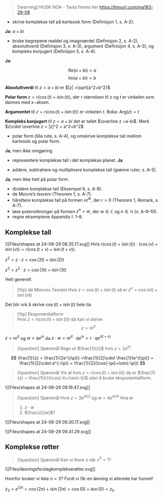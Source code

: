 > [!warning] HUSK NOA - Tavla finnes her https://tinyurl.com/ma183-29-08

- skrive komplekse tall på kartesisk form (Definisjon 1, s. A-2).

**Ja**: $a+bi$

- bruke begrepene realdel og imaginærdel (Definisjon 2, s. A-2), absoluttverdi (Definisjon 3, s. A-3), argument (Definisjon 4, s. A-3), og kompleks konjugert (Definisjon 5, s. A-4).

**Ja**: 

$$
\text{Re}(a+bi) =a
$$
$$
\text{Im}(a+bi) = b
$$

**Absoluttverdi** til $z =a+bi$ er $|z| =\sqrt{a^2+b^2}$

**Polar form** $z = r(\cos(t)+i\sin(t))$, der $r$ størrelsen til $z$ og $t$ er vinkelen som dannes med $x-$aksen. 

**Argumentet** til $z = r(\cos(t)+i\sin(t))$ er vinkelen $t$. Boka: $\text{Arg}(z) = t$

**Kompleks konjugert** til $z=a+bi$ det er tallet $\overline z =a-bi$. Merk $z\cdot \overline z = |z|^2 = a^2+b^2$ 

- polar form (lilla rute, s. A-4), og omskrive komplekse tall mellom kartesisk og polar form.

**Ja**, men ikke omgjøring

- representere komplekse tall i det komplekse planet.
**Ja**


- addere, subtrahere og multiplisere komplekse tall (grønne ruter, s. A-5).

**Ja**, men ikke helt på polar form.


- dividere komplekse tall (Eksempel 6, s. A-8).
- de Moivre’s teorem (Theorem 1, s. A-7).
- håndtere komplekse tall på formen $re^{i\theta}$, der $r > 0$ (Theorem 1, Remark, s. A-7).
- løse potenslikninger på formen $z^n = w$, der $w \in \mathbb{C}$ og $n \in \mathbb{N}$ (s. A-9–10).
- regne eksemplene Appendix I: 1–8.

## Komplekse tall


![[Files/shapes at 24-08-29 08.35.17.svg]]
Hvis $r(\cos(t)+i\sin(t))\cdot(\cos(v)+i\sin(v)) = r(\cos(t+v)+i\sin(t+v))$.

$z^2 = z\cdot z=\cos(2t)+i\sin(2t)$

$z^3 = z^2\cdot z =\cos(3t)+i\sin(3t)$

Helt generelt

> [!tip] de Moivres Teorem 
>Hvis $z = \cos(t) + i\sin(t)$ så er 
$z^n =\cos(nt)+i\sin(nt)$


Det blir ork å skrive $\cos(t)+i\sin(t)$ hele tia

> [!tip] Eksponentialform  
> Hvis $z = r(\cos(t)+i\sin(t))$ da kan vi skrive
>  $$z =re^{it}$$

$z =re^{it}$ og $w = qe^{iv}$ da $z\cdot w=r e^{it}\cdot qe^{iv} =r\cdot q e^{i(t+v)}$

> [!question] Spørsmål 
> Regn ut $\frac{1}{z}$ hvis $z = 2e^{i\pi}$.

$$
\frac{1}{z} = \frac{1}{2e^{i\pi}} =\frac{1}{2}\cdot \frac{1}{e^{i\pi}} = \frac{1}{2}\cdot e^{-i\pi} = \frac{1}{2}(\cos(-\pi)+i\sin(-\pi))
$$


> [!question] Spørsmål 
> Vis at hvis $z=r(\cos(t)+i\sin(t))$  da er 
> $\frac{1}{z} = \frac{1}{r}(\cos(-t)+i\sin(-t))$ uten å bruke eksponentialform. 


![[Files/shapes at 24-08-29 09.19.47.svg]]

> [!question] Spørsmål 
> Hvis $z= 2e^{i\pi/2}$ og $w= 4e^{i\pi/4}$
> Hva er
> 1. $z \cdot w$
> 2. $\frac{z}{w}$?


![[Files/shapes at 24-08-29 09.30.17.svg]]


![[Files/shapes at 24-08-29 09.41.29.svg]]
## Komplekse røtter


> [!question] Spørsmål 
> Kan vi finne $z$ når $z^3=1$?


![[Files/løsningsforslagkomplekserøtter.svg]]

Hvorfor bruker vi ikke $n=3$? Fordi vi får en løsning vi allerede har funnet!


$z_3 = e^{i2\pi}= \cos(2\pi)+i\sin(2\pi)= \cos(0)+i\sin(0) = z_0$












































